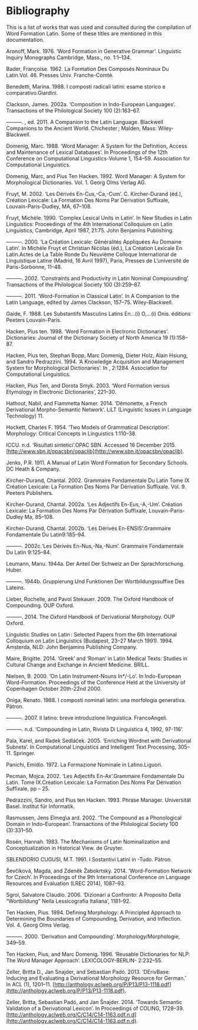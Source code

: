 # Bibliography

This is a list of works that was used and consulted during the compilation of Word Formation Latin. Some of these titles are mentioned in this documentation.



Aronoff, Mark. 1976. ‘Word Formation in Generative Grammar’. Linguistic Inquiry Monographs Cambridge, Mass., no. 1:1–134.

Bader, Françoise. 1962. La Formation Des Composés Nominaux Du Latin.Vol. 46. Presses Univ. Franche-Comté.

Benedetti, Marina. 1988. I composti radicali latini: esame storico e comparativo.Giardini.

Clackson, James. 2002a. ‘Composition in Indo-European Languages’. Transactions of the Philological Society 100 \(2\):163–67.

———. , ed. 2011. A Companion to the Latin Language. Blackwell Companions to the Ancient World. Chichester ; Malden, Mass: Wiley-Blackwell.

Domenig, Marc. 1988. ‘Word Manager: A System for the Definition, Access and Maintenance of Lexical Databases’. In Proceedings of the 12th Conference on Computational Linguistics-Volume 1, 154–59. Association for Computational Linguistics.

Domenig, Marc, and Pius Ten Hacken. 1992. Word Manager: A System for Morphological Dictionaries. Vol. 1. Georg Olms Verlag AG.

Fruyt, M. 2002. ‘Les Dérivés En-Cus,-Ca,-Cum’. C. Kircher-Durand \(éd.\), Création Lexicale: La Formation Des Noms Par Dérivation Suffixale, Louvain-Paris-Dudley, MA, 67–108.

Fruyt, Michèle. 1990. ‘Complex Lexical Units in Latin’. In New Studies in Latin Linguistics: Proceedings of the 4th International Colloquium on Latin Linguistics, Cambridge, April 1987, 21:75. John Benjamins Publishing.

———. 2000. ‘La Création Lexicale: Généralités Appliquées Au Domaine Latin’. In Michèle Fruyt et Christian Nicolas \(éd.\), La Création Lexicale En Latin.Actes de La Table Ronde Du Neuvième Colloque International de Linguistique Latine \(Madrid, 16 Avril 1997\), Paris, Presses de L’université de Paris-Sorbonne, 11–48.

———. 2002. ‘Constraints and Productivity in Latin Nominal Compounding’. Transactions of the Philological Society 100 \(3\):259–87.

———. 2011. ‘Word-Formation in Classical Latin’. In A Companion to the Latin Language, edited by James Clackson, 157–75. Wiley-Blackwell.

Gaide, F. 1988. Les Substantifs Masculins Latins En...\(i\) O,...\(i\) Onis. éditions Peeters Louvain-Paris.

Hacken, Pius ten. 1998. ‘Word Formation in Electronic Dictionaries’. Dictionaries: Journal of the Dictionary Society of North America 19 \(1\):158–87.

Hacken, Pius ten, Stephan Bopp, Marc Domenig, Dieter Holz, Alain Hsiung, and Sandro Pedrazzini. 1994. ‘A Knowledge Acquisition and Management System for Morphological Dictionaries’. In , 2:1284. Association for Computational Linguistics.

Hacken, Pius Ten, and Dorota Smyk. 2003. ‘Word Formation versus Etymology in Electronic Dictionaries’, 221–30.

Hathout, Nabil, and Fiammetta Namer. 2014. ‘Démonette, a French Derivational Morpho-Semantic Network’. LiLT \(Linguistic Issues in Language Technology\) 11.

Hockett, Charles F. 1954. ‘Two Models of Grammatical Description’. Morphology: Critical Concepts in Linguistics 1:110–38.

ICCU. n.d. ‘Risultati sintetici’.OPAC SBN. Accessed 16 December 2015. [http://www.sbn.it/opacsbn/opaclib](http://www.sbn.it/opacsbn/opaclib).

Jenks, P.R. 1911. A Manual of Latin Word Formation for Secondary Schools. DC Heath & Company.

Kircher-Durand, Chantal. 2002. Grammaire Fondamentale Du Latin Tome IX Création Lexicale: La Formation Des Noms Par Dérivation Suffixale. Vol. 9. Peeters Publishers.

Kircher-Durand, Chantal. 2002a. ‘Les Adjectifs En-Eus,-A,-Um’. Création Lexicale: La Formation Des Noms Par Dérivation Suffixale, Louvain-Paris-Dudley Ma, 85–108.

Kircher-Durand, Chantal. 2002b. ‘Les Dérivés En-ENSIS’.Grammaire Fondamentale Du Latin9:185–94.

———. 2002c.‘Les Dérivés En-Nus,-Na,-Num’. Grammaire Fondamentale Du Latin 9:125–84.

Leumann, Manu. 1944a. Der Anteil Der Schweiz an Der Sprachforschung. Huber.

———. 1944b. Gruppierung Und Funktionen Der Wortbildungssuffixe Des Lateins.

Lieber, Rochelle, and Pavol Stekauer. 2009. The Oxford Handbook of Compounding. OUP Oxford.

———. 2014. The Oxford Handbook of Derivational Morphology. OUP Oxford.

Linguistic Studies on Latin : Selected Papers from the 6th International Colloquium on Latin Linguistics \(Budapest, 23–27 March 1991\). 1994. Amsterda, NLD: John Benjamins Publishing Company.

Maire, Brigitte. 2014. ‘Greek’ and ‘Roman’ in Latin Medical Texts: Studies in Cultural Change and Exchange in Ancient Medicine. BRILL.

Nielsen, B. 2000. ‘On Latin Instrument-Nouns In\*/-Lo’. In Indo-European Word-Formation. Proceedings of the Conference Held at the University of Copenhagen October 20th-22nd 2000.

Oniga, Renato. 1988. I composti nominali latini: una morfologia generativa. Pàtron.

———. 2007. Il latino: breve introduzione linguistica. FrancoAngeli.

———. n.d. ‘Compounding in Latin, Rivista Di Linguistica 4, 1992, 97-116’.

Pala, Karel, and Radek Sedláček. 2005. ‘Enriching Wordnet with Derivational Subnets’. In Computational Linguistics and Intelligent Text Processing, 305–11. Springer.

Panichi, Emidio. 1972. La Formazione Nominale in Latino.Liguori.

Pecman, Mojca. 2002. ‘Les Adjectifs En-Ax’.Grammaire Fondamentale Du Latin. Tome IX.Création Lexicale: La Formation Des Noms Par Dérivation Suffixale, pp – 25.

Pedrazzini, Sandro, and Pius ten Hacken. 1993. Phrase Manager. Universität Basel. Institut für Informatik.

Rasmussen, Jens Elmeg\a ard. 2002. ‘The Compound as a Phonological Domain in Indo–European’. Transactions of the Philological Society 100 \(3\):331–50.

Rosén, Hannah. 1983. The Mechanisms of Latin Nominalization and Conceptualization in Historical View. de Gruyter.

SBLENDORIO CUGUSI, M.T. 1991. I Sostantivi Latini in -Tudo. Pàtron.

Ševčíková, Magda, and Zdeněk Žabokrtskỳ. 2014. ‘Word-Formation Network for Czech’. In Proceedings of the 9th International Conference on Language Resources and Evaluation \(LREC 2014\), 1087–93.

Sgroi, Salvatore Claudio. 2006. ‘Dizionari a Confronto: A Proposito Della “Wortbildung” Nella Lessicografia Italiana’, 1181–92.

Ten Hacken, Pius. 1994. Defining Morphology: A Principled Approach to Determining the Boundaries of Compounding, Derivation, and Inflection. Vol. 4. Georg Olms Verlag.

———. 2000. ‘Derivation and Compounding’. Morphology/Morphologie, 349–59.

Ten Hacken, Pius, and Marc Domenig. 1996. ‘Reusable Dictionaries for NLP: The Word Manager Approach’. LEXICOLOGY-BERLIN- 2:232–55.

Zeller, Britta D., Jan Snajder, and Sebastian Padó. 2013. ‘DErivBase: Inducing and Evaluating a Derivational Morphology Resource for German.’ In ACL \(1\), 1201–11. [http://anthology.aclweb.org/P/P13/P13-1118.pdf](http://anthology.aclweb.org/P/P13/P13-1118.pdf).

Zeller, Britta, Sebastian Padó, and Jan Šnajder. 2014. ‘Towards Semantic Validation of a Derivational Lexicon’. In Proceedings of COLING, 1728–39. [http://anthology.aclweb.org/C/C14/C14-1163.pdf.n.d](http://anthology.aclweb.org/C/C14/C14-1163.pdf.n.d).

